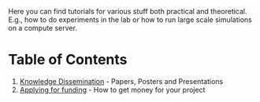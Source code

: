 Here you can find tutorials for various stuff both practical and theoretical.
E.g., how to do experiments in the lab or how to run large scale simulations on a compute server.

# Table of Contents
1. [Knowledge Dissemination](knowledge_dissemination/knowledge_dissemination.md) - Papers, Posters and Presentations
2. [Applying for funding](applying_for_funding/applying_for_funding.md) - How to get money for your project